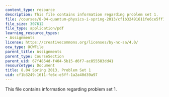 ```yaml
---
content_type: resource
description: This file contains information regarding problem set 1.
file: /courses/8-04-quantum-physics-i-spring-2013/cf1b32491611fe6ce5ff1a2a40d39a97_MIT8_04S13_ps1.pdf
file_size: 307612
file_type: application/pdf
learning_resource_types:
- Assignments
license: https://creativecommons.org/licenses/by-nc-sa/4.0/
ocw_type: OCWFile
parent_title: Assignments
parent_type: CourseSection
parent_uid: 67f4854d-f404-5b15-d6f7-ac855583dd41
resourcetype: Document
title: 8.04 Spring 2013, Problem Set 1
uid: cf1b3249-1611-fe6c-e5ff-1a2a40d39a97
---
```

This file contains information regarding problem set 1.